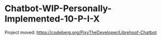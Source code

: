 # Chatbot-WIP-Personally-Implemented-10-P-I-X

Project moved: https://codeberg.org/PixyTheDeveloper/Librehoof-Chatbot
